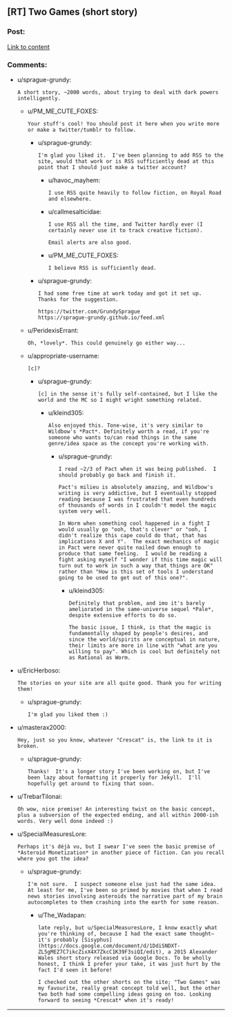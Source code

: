 ## [RT] Two Games (short story)

### Post:

[Link to content](https://sprague-grundy.github.io/two_games/)

### Comments:

- u/sprague-grundy:
  ```
  A short story, ~2000 words, about trying to deal with dark powers intelligently.
  ```

  - u/PM_ME_CUTE_FOXES:
    ```
    Your stuff's cool! You should post it here when you write more or make a twitter/tumblr to follow.
    ```

    - u/sprague-grundy:
      ```
      I'm glad you liked it.  I've been planning to add RSS to the site, would that work or is RSS sufficiently dead at this point that I should just make a twitter account?
      ```

      - u/havoc_mayhem:
        ```
        I use RSS quite heavily to follow fiction, on Royal Road and elsewhere.
        ```

      - u/callmesalticidae:
        ```
        I use RSS all the time, and Twitter hardly ever (I certainly never use it to track creative fiction). 

        Email alerts are also good.
        ```

      - u/PM_ME_CUTE_FOXES:
        ```
        I believe RSS is sufficiently dead.
        ```

    - u/sprague-grundy:
      ```
      I had some free time at work today and got it set up.  Thanks for the suggestion.

      https://twitter.com/GrundySprague
      https://sprague-grundy.github.io/feed.xml
      ```

  - u/PeridexisErrant:
    ```
    Oh, *lovely*. This could genuinely go either way...
    ```

  - u/appropriate-username:
    ```
    [c]?
    ```

    - u/sprague-grundy:
      ```
      [c] in the sense it's fully self-contained, but I like the world and the MC so I might wright something related.
      ```

      - u/kleind305:
        ```
        Also enjoyed this. Tone-wise, it's very similar to Wildbow's *Pact*. Definitely worth a read, if you're someone who wants to/can read things in the same genre/idea space as the concept you're working with.
        ```

        - u/sprague-grundy:
          ```
          I read ~2/3 of Pact when it was being published.  I should probably go back and finish it.

          Pact's milieu is absolutely amazing, and Wildbow's writing is very addictive, but I eventually stopped reading because I was frustrated that even hundreds of thousands of words in I couldn't model the magic system very well.

          In Worm when something cool happened in a fight I would usually go "ooh, that's clever" or "ooh, I didn't realize this cape could do that, that has implications X and Y".  The exact mechanics of magic in Pact were never quite nailed down enough to produce that same feeling.  I would be reading a fight asking myself "I wonder if this time magic will turn out to work in such a way that things are OK" rather than "How is this set of tools I understand going to be used to get out of this one?".
          ```

          - u/kleind305:
            ```
            Definitely that problem, and imo it's barely ameliorated in the same-universe sequel *Pale*, despite extensive efforts to do so.

            The basic issue, I think, is that the magic is fundamentally shaped by people's desires, and since the world/spirits are conceptual in nature, their limits are more in line with "what are you willing to pay". Which is cool but definitely not as Rational as Worm.
            ```

- u/EricHerboso:
  ```
  The stories on your site are all quite good. Thank you for writing them!
  ```

  - u/sprague-grundy:
    ```
    I'm glad you liked them :)
    ```

- u/masterax2000:
  ```
  Hey, just so you know, whatever "Crescat" is, the link to it is broken.
  ```

  - u/sprague-grundy:
    ```
    Thanks!  It's a longer story I've been working on, but I've been lazy about formatting it properly for Jekyll.  I'll hopefully get around to fixing that soon.
    ```

- u/TrebarTilonai:
  ```
  Oh wow, nice premise! An interesting twist on the basic concept, plus a subversion of the expected ending, and all within 2000-ish words. Very well done indeed :)
  ```

- u/SpecialMeasuresLore:
  ```
  Perhaps it's déjà vu, but I swear I've seen the basic premise of *Asteroid Monetization* in another piece of fiction. Can you recall where you got the idea?
  ```

  - u/sprague-grundy:
    ```
    I'm not sure.  I suspect someone else just had the same idea.  At least for me, I've been so primed by movies that when I read news stories involving asteroids the narrative part of my brain autocompletes to them crashing into the earth for some reason.
    ```

    - u/The_Wadapan:
      ```
      late reply, but u/SpecialMeasuresLore, I know exactly what you're thinking of, because I had the exact same thought—it's probably [Sisyphus](https://docs.google.com/document/d/1DdiSNDXT-ZL5gMEZ7C7ikcZixX4X7ZkcC1K39F3siQI/edit), a 2015 Alexander Wales short story released via Google Docs. To be wholly honest, I think I prefer your take, it was just hurt by the fact I'd seen it before!

      I checked out the other shorts on the site; "Two Games" was my favourite, really great concept told well, but the other two both had some compelling ideas going on too. Looking forward to seeing *Crescat* when it's ready!
      ```

---

